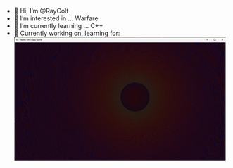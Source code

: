 - 🔔 Hi, I’m @RayColt
- 👀 I’m interested in ... Warfare
- 🌱 I’m currently learning ... C++
- 💞️ Currently working on, learning for:<br>
<a href=https://github.com/RayColt/timewarp><img src=https://github.com/RayColt/timewarp/blob/master/.gitfiles/timewarp.jpg /></a>

<!---
RayColt/RayColt is a ✨ special ✨ repository because its `README.md` (this file) appears on your GitHub profile.
You can click the Preview link to take a look at your changes.
--->
